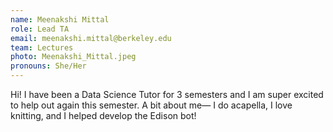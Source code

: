```yaml
---
name: Meenakshi Mittal
role: Lead TA
email: meenakshi.mittal@berkeley.edu
team: Lectures 
photo: Meenakshi_Mittal.jpeg
pronouns: She/Her
---
```

Hi! I have been a Data Science Tutor for 3 semesters and I am super excited to help out again this semester. A bit about me— I do acapella, I love knitting, and I helped develop the Edison bot!